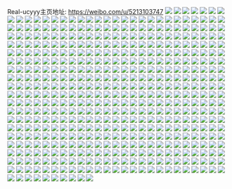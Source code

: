 Real-ucyyy主页地址: https://weibo.com/u/5213103747 
![](https://wx4.sinaimg.cn/mw2000/005GNEqvly1h90xjglosrj33342bcb2b.jpg) 
![](https://wx4.sinaimg.cn/mw2000/005GNEqvly1h90xin115pj315o3y8kjl.jpg) 
![](https://wx4.sinaimg.cn/mw2000/005GNEqvly1h90xioyp9nj30uk5xnkjm.jpg) 
![](https://wx4.sinaimg.cn/mw2000/005GNEqvly1h90xiy4z4sj32bc334qv5.jpg) 
![](https://wx4.sinaimg.cn/mw2000/005GNEqvly1h90xixemjkj32bc334x6p.jpg) 
![](https://wx4.sinaimg.cn/mw2000/005GNEqvly1h90xiqu295j32bc334e82.jpg) 
![](https://wx4.sinaimg.cn/mw2000/005GNEqvly1h90xirsni1j32bc3344qq.jpg) 
![](https://wx4.sinaimg.cn/mw2000/005GNEqvly1h90xj084mpj31400u04ao.jpg) 
![](https://wx4.sinaimg.cn/mw2000/005GNEqvly1h90xiultlpj33342bce82.jpg) 
![](https://wx4.sinaimg.cn/mw2000/005GNEqvly1h90xisuhm4j32bc334x6p.jpg) 
![](https://wx4.sinaimg.cn/mw2000/005GNEqvly1h90xitn9mej32bc334hdt.jpg) 
![](https://wx4.sinaimg.cn/mw2000/005GNEqvly1h90xivcz04j32bc334e81.jpg) 
![](https://wx4.sinaimg.cn/mw2000/005GNEqvly1h90xiw9igsj32bc3347wi.jpg) 
![](https://wx4.sinaimg.cn/mw2000/005GNEqvly1h90xizr36cj32bc3347wj.jpg) 
![](https://wx4.sinaimg.cn/mw2000/005GNEqvly1h90xj0l65aj30om1hcan5.jpg) 
![](https://wx4.sinaimg.cn/mw2000/005GNEqvly1h90xj16bp6j31400u00y6.jpg) 
![](https://wx4.sinaimg.cn/mw2000/005GNEqvly1h90xj1u6erj33342bcnpd.jpg) 
![](https://wx4.sinaimg.cn/mw2000/005GNEqvly1h90xj2u2cqj33342bc7wi.jpg) 
![](https://wx4.sinaimg.cn/mw2000/005GNEqvly1h8oac8srnwj30u0140tl2.jpg) 
![](https://wx4.sinaimg.cn/mw2000/005GNEqvly1h8m4db58a7j30u0140whz.jpg) 
![](https://wx4.sinaimg.cn/mw2000/005GNEqvly1h8m4dbm2thj30u0140jvz.jpg) 
![](https://wx4.sinaimg.cn/mw2000/005GNEqvly1h8m4dc5hr2j31400u07bw.jpg) 
![](https://wx4.sinaimg.cn/mw2000/005GNEqvly1h8m4dcl62qj30u0140jwz.jpg) 
![](https://wx4.sinaimg.cn/mw2000/005GNEqvly1h8m4dd1dmej31400u0n33.jpg) 
![](https://wx4.sinaimg.cn/mw2000/005GNEqvly1h8m4gp9rhqj31400u0q6b.jpg) 
![](https://wx4.sinaimg.cn/mw2000/005GNEqvly1h8m4ddfxqdj30u0140got.jpg) 
![](https://wx4.sinaimg.cn/mw2000/005GNEqvly1h8m4de0gs4j30u014077h.jpg) 
![](https://wx4.sinaimg.cn/mw2000/005GNEqvly1h8m4ejxhgfj31hc0omgqg.jpg) 
![](https://wx4.sinaimg.cn/mw2000/005GNEqvly1h8m4defkupj30u0140gr3.jpg) 
![](https://wx4.sinaimg.cn/mw2000/005GNEqvly1h8m4descmsj31400u078z.jpg) 
![](https://wx4.sinaimg.cn/mw2000/005GNEqvly1h8m4dfihmyj30u014011b.jpg) 
![](https://wx4.sinaimg.cn/mw2000/005GNEqvly1h8m4dfv1r9j31400u0dk7.jpg) 
![](https://wx4.sinaimg.cn/mw2000/005GNEqvly1h8m4dgneltj30u0140n1r.jpg) 
![](https://wx4.sinaimg.cn/mw2000/005GNEqvly1h8m4dh359oj31400u07b5.jpg) 
![](https://wx4.sinaimg.cn/mw2000/005GNEqvly1h8m4eko3g2j30u01400y2.jpg) 
![](https://wx4.sinaimg.cn/mw2000/005GNEqvly1h8m4el67d0j30u0140acy.jpg) 
![](https://wx4.sinaimg.cn/mw2000/005GNEqvly1h8m4elljzoj30u014043y.jpg) 
![](https://wx4.sinaimg.cn/mw2000/005GNEqvly1h8gduqnuklj30u0140afr.jpg) 
![](https://wx4.sinaimg.cn/mw2000/005GNEqvly1h8gdur3navj30u0140q6c.jpg) 
![](https://wx4.sinaimg.cn/mw2000/005GNEqvly1h8gdurh87fj31400u0dib.jpg) 
![](https://wx4.sinaimg.cn/mw2000/005GNEqvly1h8gduruss5j30u0140n1q.jpg) 
![](https://wx4.sinaimg.cn/mw2000/005GNEqvly1h8gduqa6mhj30u015tn50.jpg) 
![](https://wx4.sinaimg.cn/mw2000/005GNEqvly1h8gdwinbifj30u01400yv.jpg) 
![](https://wx4.sinaimg.cn/mw2000/005GNEqvly1h8gdwiy9zvj31400u076z.jpg) 
![](https://wx4.sinaimg.cn/mw2000/005GNEqvly1h8gdwjgzidj30u0140jvg.jpg) 
![](https://wx4.sinaimg.cn/mw2000/005GNEqvly1h8gdwjz3nfj30u0140n3w.jpg) 
![](https://wx4.sinaimg.cn/mw2000/005GNEqvly1h89msdqx9nj30u0140tm7.jpg) 
![](https://wx4.sinaimg.cn/mw2000/005GNEqvly1h89mseetsjj30u0140gzz.jpg) 
![](https://wx4.sinaimg.cn/mw2000/005GNEqvly1h89msfqlksj32bc334b2a.jpg) 
![](https://wx4.sinaimg.cn/mw2000/005GNEqvly1h89msmiogvj33k02o0hdv.jpg) 
![](https://wx4.sinaimg.cn/mw2000/005GNEqvly1h89mss40c7j32bc3344qq.jpg) 
![](https://wx4.sinaimg.cn/mw2000/005GNEqvly1h89msxsq8ej33342bcu0y.jpg) 
![](https://wx4.sinaimg.cn/mw2000/005GNEqvly1h89mt2xovtj32bc3341ky.jpg) 
![](https://wx4.sinaimg.cn/mw2000/005GNEqvly1h89mt9amfjj32bc334npe.jpg) 
![](https://wx4.sinaimg.cn/mw2000/005GNEqvly1h89mtl3yb1j32bc334b2a.jpg) 
![](https://wx4.sinaimg.cn/mw2000/005GNEqvly1h89mtlreynj31hc0omtgd.jpg) 
![](https://wx4.sinaimg.cn/mw2000/005GNEqvly1h89mtpvq3bj32bc334b2b.jpg) 
![](https://wx4.sinaimg.cn/mw2000/005GNEqvly1h89mtvjuazj32b0340u0x.jpg) 
![](https://wx4.sinaimg.cn/mw2000/005GNEqvly1h89mtzk44oj329l340x6p.jpg) 
![](https://wx4.sinaimg.cn/mw2000/005GNEqvly1h89mu0ozgmj30u0140gwx.jpg) 
![](https://wx4.sinaimg.cn/mw2000/005GNEqvly1h89mu2if67j33342bcqv6.jpg) 
![](https://wx4.sinaimg.cn/mw2000/005GNEqvly1h89muarh45j32bc334b2a.jpg) 
![](https://wx4.sinaimg.cn/mw2000/005GNEqvly1h89muccejkj33342bcb2b.jpg) 
![](https://wx4.sinaimg.cn/mw2000/005GNEqvly1h89mudi4ctj30u0140k26.jpg) 
![](https://wx4.sinaimg.cn/mw2000/005GNEqvly1h7syxduov3j30u0140n5q.jpg) 
![](https://wx4.sinaimg.cn/mw2000/005GNEqvly1h7syxdjq68j30u014011h.jpg) 
![](https://wx4.sinaimg.cn/mw2000/005GNEqvly1h7sca38lz4j30u014011h.jpg) 
![](https://wx4.sinaimg.cn/mw2000/005GNEqvly1h7scaah6coj32bc334e82.jpg) 
![](https://wx4.sinaimg.cn/mw2000/005GNEqvly1h7sca3tbl4j32tc240e81.jpg) 
![](https://wx4.sinaimg.cn/mw2000/005GNEqvly1h7sca4xv8rj33342bchdu.jpg) 
![](https://wx4.sinaimg.cn/mw2000/005GNEqvly1h7sca5hn8kj30u00u0qbu.jpg) 
![](https://wx4.sinaimg.cn/mw2000/005GNEqvly1h7sca6k7voj33342bcb2a.jpg) 
![](https://wx4.sinaimg.cn/mw2000/005GNEqvly1h7sca80ysoj32o03k0qv6.jpg) 
![](https://wx4.sinaimg.cn/mw2000/005GNEqvly1h7sca8icxvj30om1hcwmk.jpg) 
![](https://wx4.sinaimg.cn/mw2000/005GNEqvly1h7sca9cfccj32bc3344qq.jpg) 
![](https://wx4.sinaimg.cn/mw2000/005GNEqvly1h7godma1k5j30u00wj0tw.jpg) 
![](https://wx4.sinaimg.cn/mw2000/005GNEqvly1h7godmlcd2j30u01t0n00.jpg) 
![](https://wx4.sinaimg.cn/mw2000/005GNEqvly1h79kdbxx81j33342bcu0x.jpg) 
![](https://wx4.sinaimg.cn/mw2000/005GNEqvly1h79kdckf82j33342bctbe.jpg) 
![](https://wx4.sinaimg.cn/mw2000/005GNEqvly1h79kdd9yw0j33342bc1ky.jpg) 
![](https://wx4.sinaimg.cn/mw2000/005GNEqvly1h79kddnbrpj30u014075l.jpg) 
![](https://wx4.sinaimg.cn/mw2000/005GNEqvly1h6mrsz7fpmj32tc240hdv.jpg) 
![](https://wx4.sinaimg.cn/mw2000/005GNEqvly1h6mrt0xwxbj32tc240qv6.jpg) 
![](https://wx4.sinaimg.cn/mw2000/005GNEqvly1h6mrt1gf2qj31400u0gvt.jpg) 
![](https://wx4.sinaimg.cn/mw2000/005GNEqvly1h6mrt37jmqj33402c04fq.jpg) 
![](https://wx4.sinaimg.cn/mw2000/005GNEqvly1h6mrt4583gj33342bc0xw.jpg) 
![](https://wx4.sinaimg.cn/mw2000/005GNEqvly1h6mrt6jsu2j33342bcb29.jpg) 
![](https://wx4.sinaimg.cn/mw2000/005GNEqvly1h6mrt6zgk6j31400u04bj.jpg) 
![](https://wx4.sinaimg.cn/mw2000/005GNEqvly1h6mrt7mbb3j32bc334hdt.jpg) 
![](https://wx4.sinaimg.cn/mw2000/005GNEqvly1h6mrt8e9y5j32tc240npd.jpg) 
![](https://wx4.sinaimg.cn/mw2000/005GNEqvly1h6kx5dwt8oj32bc334au3.jpg) 
![](https://wx4.sinaimg.cn/mw2000/005GNEqvly1h6kx5eb6muj31400u0gyj.jpg) 
![](https://wx4.sinaimg.cn/mw2000/005GNEqvly1h6kx5fmqjmj33342bckjm.jpg) 
![](https://wx4.sinaimg.cn/mw2000/005GNEqvly1h6kx5g277ij30u00mk0ue.jpg) 
![](https://wx4.sinaimg.cn/mw2000/005GNEqvly1h6kx5gfhbnj31400u0abf.jpg) 
![](https://wx4.sinaimg.cn/mw2000/005GNEqvly1h6kx5gpyhij30u0140wn7.jpg) 
![](https://wx4.sinaimg.cn/mw2000/005GNEqvly1h6kx5i37saj32bc334aet.jpg) 
![](https://wx4.sinaimg.cn/mw2000/005GNEqvly1h6kx5j5m3sj32bc334n18.jpg) 
![](https://wx4.sinaimg.cn/mw2000/005GNEqvly1h6kx5jk4wbj30u01t0wkj.jpg) 
![](https://wx4.sinaimg.cn/mw2000/005GNEqvly1h6kx5kwta9j33342bcwqw.jpg) 
![](https://wx4.sinaimg.cn/mw2000/005GNEqvly1h6kx5n2xm3j32bc334npe.jpg) 
![](https://wx4.sinaimg.cn/mw2000/005GNEqvly1h6kx5o8vx3j33342bcdpj.jpg) 
![](https://wx4.sinaimg.cn/mw2000/005GNEqvly1h6kx67bh5qj30u01t0n08.jpg) 
![](https://wx4.sinaimg.cn/mw2000/005GNEqvly1h6ei6hwi2nj31400u0dt7.jpg) 
![](https://wx4.sinaimg.cn/mw2000/005GNEqvly1h6ei6ib269j31400u0mzh.jpg) 
![](https://wx4.sinaimg.cn/mw2000/005GNEqvly1h6ei6incvlj30qo0u0t98.jpg) 
![](https://wx4.sinaimg.cn/mw2000/005GNEqvly1h5kg87iix9j31be0zkwp5.jpg) 
![](https://wx4.sinaimg.cn/mw2000/005GNEqvly1h5kg87sqd2j30vv0zk486.jpg) 
![](https://wx4.sinaimg.cn/mw2000/005GNEqvly1h58z1zzfsuj30u00u4ago.jpg) 
![](https://wx4.sinaimg.cn/mw2000/005GNEqvly1h538n3wvwzj31r80zkdnr.jpg) 
![](https://wx4.sinaimg.cn/mw2000/005GNEqvly1h538n4v27xj33342bcb29.jpg) 
![](https://wx4.sinaimg.cn/mw2000/005GNEqvly1h538n59vj5j30u00e6ado.jpg) 
![](https://wx4.sinaimg.cn/mw2000/005GNEqvly1h538n5y10nj32gu1xex6p.jpg) 
![](https://wx4.sinaimg.cn/mw2000/005GNEqvly1h538n6a4qwj30u01t0q9s.jpg) 
![](https://wx4.sinaimg.cn/mw2000/005GNEqvly1h538n6h0euj30u00hejx9.jpg) 
![](https://wx4.sinaimg.cn/mw2000/005GNEqvly1h538n6p34wj30u01t0gsf.jpg) 
![](https://wx4.sinaimg.cn/mw2000/005GNEqvly1h538n8c498j33342bcx6q.jpg) 
![](https://wx4.sinaimg.cn/mw2000/005GNEqvly1h538n9ulwgj31hc0ongww.jpg) 
![](https://wx4.sinaimg.cn/mw2000/005GNEqvly1h538na77r3j30u01t0gvt.jpg) 
![](https://wx4.sinaimg.cn/mw2000/005GNEqvly1h538o2jq37j32bc334qv6.jpg) 
![](https://wx4.sinaimg.cn/mw2000/005GNEqvly1h538o35858j30on1hck6a.jpg) 
![](https://wx4.sinaimg.cn/mw2000/005GNEqvly1h538o44c7aj33342bc7wi.jpg) 
![](https://wx4.sinaimg.cn/mw2000/005GNEqvly1h4z5tcm298j30u01t07cw.jpg) 
![](https://wx4.sinaimg.cn/mw2000/005GNEqvly1h4v4qn2zbbj31be0zkwou.jpg) 
![](https://wx4.sinaimg.cn/mw2000/005GNEqvly1h4pyzk6ydij30u01t0n1w.jpg) 
![](https://wx4.sinaimg.cn/mw2000/005GNEqvly1h4kn1nvzesj30u019qdnc.jpg) 
![](https://wx4.sinaimg.cn/mw2000/005GNEqvly1h3rpk7gql8j30wv0pwdns.jpg) 
![](https://wx4.sinaimg.cn/mw2000/005GNEqvly1h234g38zejj30u01hcqe3.jpg) 
![](https://wx4.sinaimg.cn/mw2000/005GNEqvly1h1nfqekba4j33342bc1ky.jpg) 
![](https://wx4.sinaimg.cn/mw2000/005GNEqvly1h1byj7n9vgj31z418g7wh.jpg) 
![](https://wx4.sinaimg.cn/mw2000/005GNEqvly1gzjrt6ddqhj30zk1ben5h.jpg) 
![](https://wx4.sinaimg.cn/mw2000/005GNEqvly1gymkausux2j33342bcx6p.jpg) 
![](https://wx4.sinaimg.cn/mw2000/005GNEqvly1gymkawaix0j33342bc7wj.jpg) 
![](https://wx4.sinaimg.cn/mw2000/005GNEqvly1gymkaxxopvj31jt22eqv6.jpg) 
![](https://wx4.sinaimg.cn/mw2000/005GNEqvly1gymkaz5rxuj33342bc1kz.jpg) 
![](https://wx4.sinaimg.cn/mw2000/005GNEqvly1gymkazlwffj30u0140qfn.jpg) 
![](https://wx4.sinaimg.cn/mw2000/005GNEqvly1gymkb0gp75j32bc334hdu.jpg) 
![](https://wx4.sinaimg.cn/mw2000/005GNEqvly1gymkb1ufsgj32bc334e82.jpg) 
![](https://wx4.sinaimg.cn/mw2000/005GNEqvly1gymkb4jyjwj33342bchdw.jpg) 
![](https://wx4.sinaimg.cn/mw2000/005GNEqvly1gymkb56bqgj30u01407o4.jpg) 
![](https://wx4.sinaimg.cn/mw2000/005GNEqvly1gymkb67mt6j30on1hcjz3.jpg) 
![](https://wx4.sinaimg.cn/mw2000/005GNEqvly1gymkb70hzdj31hc0onn71.jpg) 
![](https://wx4.sinaimg.cn/mw2000/005GNEqvly1gymkb78ma5j30u01400zy.jpg) 
![](https://wx4.sinaimg.cn/mw2000/005GNEqvly1gymkb83128j33342bcnpe.jpg) 
![](https://wx4.sinaimg.cn/mw2000/005GNEqvly1gymkb8zi8kj31jk2b4qv5.jpg) 
![](https://wx4.sinaimg.cn/mw2000/005GNEqvly1gymkb9ao3tj31400u0tfj.jpg) 
![](https://wx4.sinaimg.cn/mw2000/005GNEqvly1gymkba1mcmj33342bce82.jpg) 
![](https://wx4.sinaimg.cn/mw2000/005GNEqvly1gymkbae0u0j31400u0q8g.jpg) 
![](https://wx4.sinaimg.cn/mw2000/005GNEqvly1gymkbb3d9bj33342bc000.jpg) 
![](https://wx4.sinaimg.cn/mw2000/005GNEqvly1gvhfl4u93qj61t00u014802.jpg) 
![](https://wx4.sinaimg.cn/mw2000/005GNEqvly1gurovctokuj61400u0dr202.jpg) 
![](https://wx4.sinaimg.cn/mw2000/005GNEqvly1gufbweqczwj62bc334hdu02.jpg) 
![](https://wx4.sinaimg.cn/mw2000/005GNEqvly1gufbwhdxcfj32bc334kjm.jpg) 
![](https://wx4.sinaimg.cn/mw2000/005GNEqvly1gu0c09yv5sj60u014079f02.jpg) 
![](https://wx4.sinaimg.cn/mw2000/005GNEqvly1gs3symcjn0j60u01t0qdz02.jpg) 
![](https://wx4.sinaimg.cn/mw2000/005GNEqvly1gr9zkl6c73j30u01t0djz.jpg) 
![](https://wx4.sinaimg.cn/mw2000/005GNEqvly1gr9zlhrpnyj30w70u047d.jpg) 
![](https://wx4.sinaimg.cn/mw2000/005GNEqvly1gqzmizev8yj30u01407nz.jpg) 
![](https://wx4.sinaimg.cn/mw2000/005GNEqvly1gqzmizykcfj30u0140dyh.jpg) 
![](https://wx4.sinaimg.cn/mw2000/005GNEqvly1gqzmj2jyg5j32bc334u0x.jpg) 
![](https://wx4.sinaimg.cn/mw2000/005GNEqvly1gpqnji83j4j33342bcu0y.jpg) 
![](https://wx4.sinaimg.cn/mw2000/005GNEqvly1gpqnjjb5yej33342bcu0x.jpg) 
![](https://wx4.sinaimg.cn/mw2000/005GNEqvly1gpqnjkcllnj33342bc7wi.jpg) 
![](https://wx4.sinaimg.cn/mw2000/005GNEqvly1gpqnjn4mgyj30r60cjwgg.jpg) 
![](https://wx4.sinaimg.cn/mw2000/005GNEqvly1gpqnjo2yrdj33342bc7wi.jpg) 
![](https://wx4.sinaimg.cn/mw2000/005GNEqvly1gpqnk1ytdfj30u0140h7w.jpg) 
![](https://wx4.sinaimg.cn/mw2000/005GNEqvly1gpjnfswrwtj30u01404qp.jpg) 
![](https://wx4.sinaimg.cn/mw2000/005GNEqvly1gpgtdwwadij30u0140dyx.jpg) 
![](https://wx4.sinaimg.cn/mw2000/005GNEqvly1gp91afa4uej30u0140gsb.jpg) 
![](https://wx4.sinaimg.cn/mw2000/005GNEqvly1gp91afxiw6j31400u0afi.jpg) 
![](https://wx4.sinaimg.cn/mw2000/005GNEqvly1gp5pu6kvzej31400u00wc.jpg) 
![](https://wx4.sinaimg.cn/mw2000/005GNEqvly1gp5pu7atpoj30u014078w.jpg) 
![](https://wx4.sinaimg.cn/mw2000/005GNEqvly1gp5pu7ni5fj30u01t0doh.jpg) 
![](https://wx4.sinaimg.cn/mw2000/005GNEqvly1gp5pu8d3fyj30u0140ae7.jpg) 
![](https://wx4.sinaimg.cn/mw2000/005GNEqvly1gp5pu927npj30u00u0jvu.jpg) 
![](https://wx4.sinaimg.cn/mw2000/005GNEqvly1gp5pu9ongzj31400u0wj1.jpg) 
![](https://wx4.sinaimg.cn/mw2000/005GNEqvly1gox4by0uf5j30u01407a8.jpg) 
![](https://wx4.sinaimg.cn/mw2000/005GNEqvly1gox4bze26uj30gj0r377e.jpg) 
![](https://wx4.sinaimg.cn/mw2000/005GNEqvly1gox4en970dj30u014077e.jpg) 
![](https://wx4.sinaimg.cn/mw2000/005GNEqvly1gox4evawbvj30u014042a.jpg) 
![](https://wx4.sinaimg.cn/mw2000/005GNEqvly1gox4evpa4gj317u0oowkk.jpg) 
![](https://wx4.sinaimg.cn/mw2000/005GNEqvly1gox4f3f1zdj30u0140afg.jpg) 
![](https://wx4.sinaimg.cn/mw2000/005GNEqvly1govarae2sqj30u014077e.jpg) 
![](https://wx4.sinaimg.cn/mw2000/005GNEqvly1govarb2gcoj30u01huter.jpg) 
![](https://wx4.sinaimg.cn/mw2000/005GNEqvly1gom0jmibqlj32bc334x6p.jpg) 
![](https://wx4.sinaimg.cn/mw2000/005GNEqvly1gom0jo461yj33342bcx6p.jpg) 
![](https://wx4.sinaimg.cn/mw2000/005GNEqvly1gom0jpo20rj33342bcb2b.jpg) 
![](https://wx4.sinaimg.cn/mw2000/005GNEqvly1gom0jqw3v6j32bc334x6r.jpg) 
![](https://wx4.sinaimg.cn/mw2000/005GNEqvly1godzr2kkkfj31a229vkfr.jpg) 
![](https://wx4.sinaimg.cn/mw2000/005GNEqvly1godzr3ay53j30vq16c1kx.jpg) 
![](https://wx4.sinaimg.cn/mw2000/005GNEqvly1godzr4405aj31c21c2b29.jpg) 
![](https://wx4.sinaimg.cn/mw2000/005GNEqvly1godzr4yud3j315o15oe81.jpg) 
![](https://wx4.sinaimg.cn/mw2000/005GNEqvly1godzr5w2bkj315o15o7wh.jpg) 
![](https://wx4.sinaimg.cn/mw2000/005GNEqvly1godzr67t9oj30u00u07hl.jpg) 
![](https://wx4.sinaimg.cn/mw2000/005GNEqvly1godzr7dudwj315o1jke81.jpg) 
![](https://wx4.sinaimg.cn/mw2000/005GNEqvly1godzr81se9j315o1jkb29.jpg) 
![](https://wx4.sinaimg.cn/mw2000/005GNEqvly1godzr8sxt3j315o1jkhdt.jpg) 
![](https://wx4.sinaimg.cn/mw2000/005GNEqvly1go8tyjyhptj30zk0qota7.jpg) 
![](https://wx4.sinaimg.cn/mw2000/005GNEqvly1go0pz2t5qjj30u01t0n07.jpg) 
![](https://wx4.sinaimg.cn/mw2000/005GNEqvly1gmm9dpr040j30u00zwaeu.jpg) 
![](https://wx4.sinaimg.cn/mw2000/005GNEqvly1gmm9dqf0vvj30ho0x3jta.jpg) 
![](https://wx4.sinaimg.cn/mw2000/005GNEqvly1gmm9drar6uj30u0140n03.jpg) 
![](https://wx4.sinaimg.cn/mw2000/005GNEqvly1gmm9dscw4bj30u0140jwv.jpg) 
![](https://wx4.sinaimg.cn/mw2000/005GNEqvly1gmm9dx5jlgj31400u00vh.jpg) 
![](https://wx4.sinaimg.cn/mw2000/005GNEqvly1gmm9du6wm2j30u014041g.jpg) 
![](https://wx4.sinaimg.cn/mw2000/005GNEqvly1gmm9duyo25j30tu106dkb.jpg) 
![](https://wx4.sinaimg.cn/mw2000/005GNEqvly1gmm9dybcp7j30u00xrgo2.jpg) 
![](https://wx4.sinaimg.cn/mw2000/005GNEqvly1gmm9erhbc9j30j60j6jsp.jpg) 
![](https://wx4.sinaimg.cn/mw2000/005GNEqvly1gm8pezmra6j33342bckjl.jpg) 
![](https://wx4.sinaimg.cn/mw2000/005GNEqvly1gm8pf09786j33342bckdd.jpg) 
![](https://wx4.sinaimg.cn/mw2000/005GNEqvly1gm8pf1ctk5j30on1hcwx6.jpg) 
![](https://wx4.sinaimg.cn/mw2000/005GNEqvly1gm8pf2oy0kj32bc334b2a.jpg) 
![](https://wx4.sinaimg.cn/mw2000/005GNEqvly1gm8pf3p03lj30u0140b29.jpg) 
![](https://wx4.sinaimg.cn/mw2000/005GNEqvly1gm8pf4q6ugj30u0140b29.jpg) 
![](https://wx4.sinaimg.cn/mw2000/005GNEqvgy1gm4wcgknpoj315o1jkx6q.jpg) 
![](https://wx4.sinaimg.cn/mw2000/005GNEqvly1gm2e1v0pqfj30u01t04et.jpg) 
![](https://wx4.sinaimg.cn/mw2000/005GNEqvly1gltj2m5f3bj30u010d0x8.jpg) 
![](https://wx4.sinaimg.cn/mw2000/005GNEqvly1gltj2n1waij30u00z7djy.jpg) 
![](https://wx4.sinaimg.cn/mw2000/005GNEqvly1gltj2o29oyj30u01t0786.jpg) 
![](https://wx4.sinaimg.cn/mw2000/005GNEqvly1glnerl37eoj31400u0dka.jpg) 
![](https://wx4.sinaimg.cn/mw2000/005GNEqvly1glnepqfix0j30u00vhwgv.jpg) 
![](https://wx4.sinaimg.cn/mw2000/005GNEqvly1glneprgac0j31400u0wpb.jpg) 
![](https://wx4.sinaimg.cn/mw2000/005GNEqvly1glneps4ub2j30u0140dlf.jpg) 
![](https://wx4.sinaimg.cn/mw2000/005GNEqvly1glnepsu9zvj30u0140te8.jpg) 
![](https://wx4.sinaimg.cn/mw2000/005GNEqvly1glnepthzmej31400u0dlf.jpg) 
![](https://wx4.sinaimg.cn/mw2000/005GNEqvly1glnepuenfrj30u0140q93.jpg) 
![](https://wx4.sinaimg.cn/mw2000/005GNEqvly1glnepv7tblj31ga0u0wmh.jpg) 
![](https://wx4.sinaimg.cn/mw2000/005GNEqvly1glnepwf7o8j30u0140dla.jpg) 
![](https://wx4.sinaimg.cn/mw2000/005GNEqvly1glnepxg1d1j30u0140qa5.jpg) 
![](https://wx4.sinaimg.cn/mw2000/005GNEqvly1glnepy2hn7j30u0140wlo.jpg) 
![](https://wx4.sinaimg.cn/mw2000/005GNEqvly1glnepymmicj30u0140104.jpg) 
![](https://wx4.sinaimg.cn/mw2000/005GNEqvly1glnepzgo19j31400u0ds0.jpg) 
![](https://wx4.sinaimg.cn/mw2000/005GNEqvly1glneq07u4hj31400u0tfh.jpg) 
![](https://wx4.sinaimg.cn/mw2000/005GNEqvly1gl6c4v4hjrj31uy2sy7wj.jpg) 
![](https://wx4.sinaimg.cn/mw2000/005GNEqvly1gl6c4wzrb5j34g03bke85.jpg) 
![](https://wx4.sinaimg.cn/mw2000/005GNEqvly1gl6c4ympd7j32bc334hdv.jpg) 
![](https://wx4.sinaimg.cn/mw2000/005GNEqvly1gkzdxkq1r2j30u0140n10.jpg) 
![](https://wx4.sinaimg.cn/mw2000/005GNEqvly1gkzdxlc99qj30u0140wi6.jpg) 
![](https://wx4.sinaimg.cn/mw2000/005GNEqvly1gkzdxlxbkuj30u0140taq.jpg) 
![](https://wx4.sinaimg.cn/mw2000/005GNEqvly1gkzdxmd0afj31400u00ve.jpg) 
![](https://wx4.sinaimg.cn/mw2000/005GNEqvly1gkzdxmxkudj30u0140acl.jpg) 
![](https://wx4.sinaimg.cn/mw2000/005GNEqvly1gkzdxno2pcj30u0140gom.jpg) 
![](https://wx4.sinaimg.cn/mw2000/005GNEqvly1gkzdxos4chj31400u0ten.jpg) 
![](https://wx4.sinaimg.cn/mw2000/005GNEqvly1gkzdxpmf93j30u00u078b.jpg) 
![](https://wx4.sinaimg.cn/mw2000/005GNEqvly1gkzdxqyli8j30u014043y.jpg) 
![](https://wx4.sinaimg.cn/mw2000/005GNEqvly1gkq6ygvdxqj30u01t0jwl.jpg) 
![](https://wx4.sinaimg.cn/mw2000/005GNEqvly1gknlcrjwqqj30u0140dqo.jpg) 
![](https://wx4.sinaimg.cn/mw2000/005GNEqvly1gknlcsheckj30u0140q6b.jpg) 
![](https://wx4.sinaimg.cn/mw2000/005GNEqvly1gknlct6sk7j30u014079l.jpg) 
![](https://wx4.sinaimg.cn/mw2000/005GNEqvly1gknlctve2hj30u01400vf.jpg) 
![](https://wx4.sinaimg.cn/mw2000/005GNEqvly1gknlcunnlnj30u0140q80.jpg) 
![](https://wx4.sinaimg.cn/mw2000/005GNEqvly1gknld7x1f2j30u01070xc.jpg) 
![](https://wx4.sinaimg.cn/mw2000/005GNEqvly1gknlcvas85j30u01hc42a.jpg) 
![](https://wx4.sinaimg.cn/mw2000/005GNEqvly1gknlcw44dkj30u01400wi.jpg) 
![](https://wx4.sinaimg.cn/mw2000/005GNEqvly1gknlcx2zk4j30u0140475.jpg) 
![](https://wx4.sinaimg.cn/mw2000/005GNEqvly1gknlcxvgeqj30u0140dkp.jpg) 
![](https://wx4.sinaimg.cn/mw2000/005GNEqvly1gknlet22x0j30r612tqb6.jpg) 
![](https://wx4.sinaimg.cn/mw2000/005GNEqvly1gkin9ybun5j30u0140wia.jpg) 
![](https://wx4.sinaimg.cn/mw2000/005GNEqvly1gki5o59i2jj31vr2ioe83.jpg) 
![](https://wx4.sinaimg.cn/mw2000/005GNEqvly1gki5o74g7fj31vr2iokjn.jpg) 
![](https://wx4.sinaimg.cn/mw2000/005GNEqvly1gki5o9ni6ej31vr2iou0z.jpg) 
![](https://wx4.sinaimg.cn/mw2000/005GNEqvly1gki5od5tqxj33342bc4qt.jpg) 
![](https://wx4.sinaimg.cn/mw2000/005GNEqvly1gki5of6magj33342bc1l1.jpg) 
![](https://wx4.sinaimg.cn/mw2000/005GNEqvly1gki5ogwztij33bk4g0b2d.jpg) 
![](https://wx4.sinaimg.cn/mw2000/005GNEqvly1gki5oilas7j33bk4g07wk.jpg) 
![](https://wx4.sinaimg.cn/mw2000/005GNEqvly1gki5okfzwaj32io1w0qv6.jpg) 
![](https://wx4.sinaimg.cn/mw2000/005GNEqvly1gki5olfmdgj32bc334hdu.jpg) 
![](https://wx4.sinaimg.cn/mw2000/005GNEqvly1gkdk9x1tnfj30u019016s.jpg) 
![](https://wx4.sinaimg.cn/mw2000/005GNEqvly1gkdk9xms0ij315o1jkx6p.jpg) 
![](https://wx4.sinaimg.cn/mw2000/005GNEqvly1gkdk9xz2cnj30u0140gvl.jpg) 
![](https://wx4.sinaimg.cn/mw2000/005GNEqvly1gkdk9ylokij315o1jkhdt.jpg) 
![](https://wx4.sinaimg.cn/mw2000/005GNEqvly1gkdk9z9lhgj315o1jl7wh.jpg) 
![](https://wx4.sinaimg.cn/mw2000/005GNEqvly1gkdk9zn71dj30u01hcwxd.jpg) 
![](https://wx4.sinaimg.cn/mw2000/005GNEqvly1gkdka0rugwj31jk15o4qq.jpg) 
![](https://wx4.sinaimg.cn/mw2000/005GNEqvly1gkdka1dyy5j315o1jk1kx.jpg) 
![](https://wx4.sinaimg.cn/mw2000/005GNEqvly1gkdka1rs0cj30k60k60uf.jpg) 
![](https://wx4.sinaimg.cn/mw2000/005GNEqvly1gk4vi2fo3oj31400u0dig.jpg) 
![](https://wx4.sinaimg.cn/mw2000/005GNEqvgy1gjur0egzjxj31130vb15x.jpg) 
![](https://wx4.sinaimg.cn/mw2000/005GNEqvgy1gjr0e4zmakj30u01t018b.jpg) 
![](https://wx4.sinaimg.cn/mw2000/005GNEqvly1gjp4u43b9ej30u01t00vf.jpg) 
![](https://wx4.sinaimg.cn/mw2000/005GNEqvly1gjp4u4kkkwj30u01t0ju1.jpg) 
![](https://wx4.sinaimg.cn/mw2000/005GNEqvly1gjp4u6e4cqj30u01t0tbc.jpg) 
![](https://wx4.sinaimg.cn/mw2000/005GNEqvly1gjmr2g0zj4j30u0140gnp.jpg) 
![](https://wx4.sinaimg.cn/mw2000/005GNEqvly1gjmr2gsvctj30u0140afv.jpg) 
![](https://wx4.sinaimg.cn/mw2000/005GNEqvly1gjmr2hcy7oj30u014042y.jpg) 
![](https://wx4.sinaimg.cn/mw2000/005GNEqvly1gjmr2hn4i6j30pn140gp1.jpg) 
![](https://wx4.sinaimg.cn/mw2000/005GNEqvly1gjmr2i4chyj30u0101446.jpg) 
![](https://wx4.sinaimg.cn/mw2000/005GNEqvly1gjmr2iq2p7j30u0140djh.jpg) 
![](https://wx4.sinaimg.cn/mw2000/005GNEqvly1gjmr2jd93cj30u0140zoy.jpg) 
![](https://wx4.sinaimg.cn/mw2000/005GNEqvly1gjmr2jxwitj30u0140q69.jpg) 
![](https://wx4.sinaimg.cn/mw2000/005GNEqvly1gjmr2kihfej30u0140adq.jpg) 
![](https://wx4.sinaimg.cn/mw2000/005GNEqvly1gjmemrip1ij30u0101446.jpg) 
![](https://wx4.sinaimg.cn/mw2000/005GNEqvly1gj4he5e0mtj30u0140jwr.jpg) 
![](https://wx4.sinaimg.cn/mw2000/005GNEqvly1gj4he5txp9j30qa140gx5.jpg) 
![](https://wx4.sinaimg.cn/mw2000/005GNEqvly1gj4he6wncxj32bc3344qq.jpg) 
![](https://wx4.sinaimg.cn/mw2000/005GNEqvly1gj4he7daqdj31400u0wkk.jpg) 
![](https://wx4.sinaimg.cn/mw2000/005GNEqvly1gj4he7obnij30u0140k89.jpg) 
![](https://wx4.sinaimg.cn/mw2000/005GNEqvly1gj4he8l28xj33342bckjm.jpg) 
![](https://wx4.sinaimg.cn/mw2000/005GNEqvly1gj4hebkw49j31w02ioqv8.jpg) 
![](https://wx4.sinaimg.cn/mw2000/005GNEqvly1gj4heem20rj32bc2lt1kz.jpg) 
![](https://wx4.sinaimg.cn/mw2000/005GNEqvly1gj4hegjx3qj32bc3341ky.jpg) 
![](https://wx4.sinaimg.cn/mw2000/005GNEqvly1gizn7o28y6j30u01t0dh8.jpg) 
![](https://wx4.sinaimg.cn/mw2000/005GNEqvly1gizoulry0uj30u01t0te3.jpg) 
![](https://wx4.sinaimg.cn/mw2000/005GNEqvly1gisfmnq386j30u00wejtk.jpg) 
![](https://wx4.sinaimg.cn/mw2000/005GNEqvly1gisfmo9flbj30n71403zv.jpg) 
![](https://wx4.sinaimg.cn/mw2000/005GNEqvly1gilkz7l2u8j30w50u0afd.jpg) 
![](https://wx4.sinaimg.cn/mw2000/005GNEqvly1ghrcpjozdej30r60m0tfv.jpg) 
![](https://wx4.sinaimg.cn/mw2000/005GNEqvly1ghrcpk1amhj310l0scafj.jpg) 
![](https://wx4.sinaimg.cn/mw2000/005GNEqvly1ghf6fmb47uj318z0u0123.jpg) 
![](https://wx4.sinaimg.cn/mw2000/005GNEqvly1ggugq930icj30u00u0duj.jpg) 
![](https://wx4.sinaimg.cn/mw2000/005GNEqvly1ggugq9dj3cj30u00u0k78.jpg) 
![](https://wx4.sinaimg.cn/mw2000/005GNEqvly1ggugq9m2jpj31400u01ik.jpg) 
![](https://wx4.sinaimg.cn/mw2000/005GNEqvly1ggugq9uurbj30u0140nlh.jpg) 
![](https://wx4.sinaimg.cn/mw2000/005GNEqvly1gglxmlqif3j30u00u0qd6.jpg) 
![](https://wx4.sinaimg.cn/mw2000/005GNEqvly1gglxmm04s9j30u00u0drb.jpg) 
![](https://wx4.sinaimg.cn/mw2000/005GNEqvly1ggjw7nniwuj315o15o4qp.jpg) 
![](https://wx4.sinaimg.cn/mw2000/005GNEqvly1ggjw7o9vhmj30r60i70ud.jpg) 
![](https://wx4.sinaimg.cn/mw2000/005GNEqvly1gg6yaxwt7nj30u0140gox.jpg) 
![](https://wx4.sinaimg.cn/mw2000/005GNEqvly1gft9tag64qj30r60dn0u7.jpg) 
![](https://wx4.sinaimg.cn/mw2000/005GNEqvly1gedame0dq6j30u01t04qp.jpg) 
![](https://wx4.sinaimg.cn/mw2000/005GNEqvly1gdd13c29y3j31gi13cgx8.jpg) 
![](https://wx4.sinaimg.cn/mw2000/005GNEqvly1gdd13esa9jj311v16oai3.jpg) 
![](https://wx4.sinaimg.cn/mw2000/005GNEqvly1gd7gmur7w9j317u1ouamw.jpg) 
![](https://wx4.sinaimg.cn/mw2000/005GNEqvly1gctoj4pp3tj31fs0t540n.jpg) 
![](https://wx4.sinaimg.cn/mw2000/005GNEqvly1gbzlhonhp2j31400u0gqi.jpg) 
![](https://wx4.sinaimg.cn/mw2000/005GNEqvly1gblsp5btbcj32io1w0qv6.jpg) 
![](https://wx4.sinaimg.cn/mw2000/005GNEqvly1gblsp69sspj32io1w01kz.jpg) 
![](https://wx4.sinaimg.cn/mw2000/005GNEqvly1gbiek5ig46j31040qg486.jpg) 
![](https://wx4.sinaimg.cn/mw2000/005GNEqvly1gbiek5vz55j30u01401kx.jpg) 
![](https://wx4.sinaimg.cn/mw2000/005GNEqvly1gbiek64x4ij30u00u0405.jpg) 
![](https://wx4.sinaimg.cn/mw2000/005GNEqvly1gb8zkty9o9j30u00u0whd.jpg) 
![](https://wx4.sinaimg.cn/mw2000/005GNEqvly1gb4iwzan7tj32bc334u0y.jpg) 
![](https://wx4.sinaimg.cn/mw2000/005GNEqvly1gb4ix081z0j32bc3347wj.jpg) 
![](https://wx4.sinaimg.cn/mw2000/005GNEqvly1gb4ix1dja0j31w02io1l1.jpg) 
![](https://wx4.sinaimg.cn/mw2000/005GNEqvly1gb4ix2ve4rj32io1w0kjo.jpg) 
![](https://wx4.sinaimg.cn/mw2000/005GNEqvly1gb4ix3h66hj31wv1ftb11.jpg) 
![](https://wx4.sinaimg.cn/mw2000/005GNEqvly1gb4ix4h6flj33342bcu0z.jpg) 
![](https://wx4.sinaimg.cn/mw2000/005GNEqvly1gb4ix5sy63j32bc334e81.jpg) 
![](https://wx4.sinaimg.cn/mw2000/005GNEqvly1gb4ix6g2m7j31v31wf4qp.jpg) 
![](https://wx4.sinaimg.cn/mw2000/005GNEqvly1gb4ix6w2x7j30td0cfq4a.jpg) 
![](https://wx4.sinaimg.cn/mw2000/005GNEqvly1gah4ybj8kxj31400u07wh.jpg) 
![](https://wx4.sinaimg.cn/mw2000/005GNEqvly1gagcg0ivpuj31160ppdox.jpg) 
![](https://wx4.sinaimg.cn/mw2000/005GNEqvly1gagcg0xx5hj31400u04qp.jpg) 
![](https://wx4.sinaimg.cn/mw2000/005GNEqvly1ga6uwlexg3j318j14d147.jpg) 
![](https://wx4.sinaimg.cn/mw2000/005GNEqvly1g7un71y3ggj30u01r8qeu.jpg) 
![](https://wx4.sinaimg.cn/mw2000/005GNEqvly1g7un72g14ej31400u0wih.jpg) 
![](https://wx4.sinaimg.cn/mw2000/005GNEqvly1g7un72o71nj30j60i2myg.jpg) 
![](https://wx4.sinaimg.cn/mw2000/005GNEqvly1g7ld6txi5zj30u01401kx.jpg) 
![](https://wx4.sinaimg.cn/mw2000/005GNEqvly1g7ld6ub6evj30u01404ot.jpg) 
![](https://wx4.sinaimg.cn/mw2000/005GNEqvly1g7ld6uoxkwj30u0140h8r.jpg) 
![](https://wx4.sinaimg.cn/mw2000/005GNEqvly1g7ld6v0c3zj30u0140nl0.jpg) 
![](https://wx4.sinaimg.cn/mw2000/005GNEqvly1g7ld6vlxifj31400u0b29.jpg) 
![](https://wx4.sinaimg.cn/mw2000/005GNEqvly1g7ld6w5y92j30u01o4wz0.jpg) 
![](https://wx4.sinaimg.cn/mw2000/005GNEqvly1g7anrk815zj313s0u0wk2.jpg) 
![](https://wx4.sinaimg.cn/mw2000/005GNEqvly1g6tc1bv6wzj31400u0n19.jpg) 
![](https://wx4.sinaimg.cn/mw2000/005GNEqvly1g6sikdg7ehj30sf0huwji.jpg) 
![](https://wx4.sinaimg.cn/mw2000/005GNEqvly1g6q6j9mdz1j30se0hejtp.jpg) 
![](https://wx4.sinaimg.cn/mw2000/005GNEqvly1g6q6ja2matj30ic08cjsa.jpg) 
![](https://wx4.sinaimg.cn/mw2000/005GNEqvly1g6q1kkrlstj30u0140jxz.jpg) 
![](https://wx4.sinaimg.cn/mw2000/005GNEqvly1g59jrzc0thj31400u0af4.jpg) 
![](https://wx4.sinaimg.cn/mw2000/005GNEqvly1g4tlw5ngvpj30u013z0y9.jpg) 
![](https://wx4.sinaimg.cn/mw2000/005GNEqvly1g4ss3mgo71j31400u07as.jpg) 
![](https://wx4.sinaimg.cn/mw2000/005GNEqvly1g4ss3pj75kj30u0140grq.jpg) 
![](https://wx4.sinaimg.cn/mw2000/005GNEqvly1g4ss3rtzn0j31400u00wp.jpg) 
![](https://wx4.sinaimg.cn/mw2000/005GNEqvly1g4ss3tu75rj31400u0430.jpg) 
![](https://wx4.sinaimg.cn/mw2000/005GNEqvly1g4ss3w0vbzj31400u0af0.jpg) 
![](https://wx4.sinaimg.cn/mw2000/005GNEqvly1g4ss3zc0gej31400u010h.jpg) 
![](https://wx4.sinaimg.cn/mw2000/005GNEqvly1g4ss9byzczj30u0140gpz.jpg) 
![](https://wx4.sinaimg.cn/mw2000/005GNEqvly1g4ssazk1cej30u014078h.jpg) 
![](https://wx4.sinaimg.cn/mw2000/005GNEqvly1g4ss4vmandj31400u0grj.jpg) 
![](https://wx4.sinaimg.cn/mw2000/005GNEqvly1g4nytj71asj30u02zh4fd.jpg) 
![](https://wx4.sinaimg.cn/mw2000/005GNEqvly1g4nytntq8cj30u02i07i6.jpg) 
![](https://wx4.sinaimg.cn/mw2000/005GNEqvly1g4nytq3ehrj30u033i7iq.jpg) 
![](https://wx4.sinaimg.cn/mw2000/005GNEqvly1g4nytv825ij30u03h2dvq.jpg) 
![](https://wx4.sinaimg.cn/mw2000/005GNEqvly1g4gzk7d5alj30u0140drc.jpg) 
![](https://wx4.sinaimg.cn/mw2000/005GNEqvly1g4gzk7u4iej30u0140gx3.jpg) 
![](https://wx4.sinaimg.cn/mw2000/005GNEqvly1g4gzk87f2rj30u0140n7b.jpg) 
![](https://wx4.sinaimg.cn/mw2000/005GNEqvly1g4gzk8kuyoj30u0140ak8.jpg) 
![](https://wx4.sinaimg.cn/mw2000/005GNEqvly1g4gzk98m6bj30u0140x5j.jpg) 
![](https://wx4.sinaimg.cn/mw2000/005GNEqvly1g4gzk9qg7oj30np0hs0vn.jpg) 
![](https://wx4.sinaimg.cn/mw2000/005GNEqvly1g4gzka8jksj30u0140n2f.jpg) 
![](https://wx4.sinaimg.cn/mw2000/005GNEqvly1g4gzkca4o1j30u01407wh.jpg) 
![](https://wx4.sinaimg.cn/mw2000/005GNEqvly1g4gzkn0th0j30jg0jr0tf.jpg) 
![](https://wx4.sinaimg.cn/mw2000/005GNEqvly1g4fyx6a7nvj30u0140wgq.jpg) 
![](https://wx4.sinaimg.cn/mw2000/005GNEqvly1g4fyx91vfvj30u0140q7a.jpg) 
![](https://wx4.sinaimg.cn/mw2000/005GNEqvly1g4fyxlb2daj30u00ugafz.jpg) 
![](https://wx4.sinaimg.cn/mw2000/005GNEqvly1g4adwq403fj31400u0q7y.jpg) 
![](https://wx4.sinaimg.cn/mw2000/005GNEqvly1g4adwqpd5hj31400u0n1e.jpg) 
![](https://wx4.sinaimg.cn/mw2000/005GNEqvly1g4adwrero8j31400u0gqk.jpg) 
![](https://wx4.sinaimg.cn/mw2000/005GNEqvly1g4adwrxd2pj30u0140tcg.jpg) 
![](https://wx4.sinaimg.cn/mw2000/005GNEqvly1g4adwsmht0j30u0140aee.jpg) 
![](https://wx4.sinaimg.cn/mw2000/005GNEqvly1g4adwu14wvj31400u0afa.jpg) 
![](https://wx4.sinaimg.cn/mw2000/005GNEqvly1g4adwuxyfbj31400u07ba.jpg) 
![](https://wx4.sinaimg.cn/mw2000/005GNEqvly1g4adww2fanj31400u0gqq.jpg) 
![](https://wx4.sinaimg.cn/mw2000/005GNEqvly1g4adwwmsq8j30l91h4n1w.jpg) 
![](https://wx4.sinaimg.cn/mw2000/005GNEqvly1g44gxy4fscj30u0140afg.jpg) 
![](https://wx4.sinaimg.cn/mw2000/005GNEqvly1g44gxyuui8j31hc0u0jyj.jpg) 
![](https://wx4.sinaimg.cn/mw2000/005GNEqvly1g3zn3fnq8ij318g0tm46m.jpg) 
![](https://wx4.sinaimg.cn/mw2000/005GNEqvly1g3zn3h2csyj318g0tm76x.jpg) 
![](https://wx4.sinaimg.cn/mw2000/005GNEqvly1g3zn3ibf5fj318g0tm77e.jpg) 
![](https://wx4.sinaimg.cn/mw2000/005GNEqvly1g3plqrg3fqj30jg0jrdgp.jpg) 
![](https://wx4.sinaimg.cn/mw2000/005GNEqvly1g2lp56m5fjj30u00mi426.jpg) 
![](https://wx4.sinaimg.cn/mw2000/005GNEqvly1g2e2ui7wmtj30u00mi436.jpg) 
![](https://wx4.sinaimg.cn/mw2000/005GNEqvly1g2cpo6q322j30u00miwhr.jpg) 
![](https://wx4.sinaimg.cn/mw2000/005GNEqvly1g2btej84kgj30u00miq77.jpg) 
![](https://wx4.sinaimg.cn/mw2000/005GNEqvly1g21cx8oentj31400u0tgy.jpg) 
![](https://wx4.sinaimg.cn/mw2000/005GNEqvly1g21cwbun5rj31400u0wk9.jpg) 
![](https://wx4.sinaimg.cn/mw2000/005GNEqvly1g21cwzatqej33k02o07wj.jpg) 
![](https://wx4.sinaimg.cn/mw2000/005GNEqvly1g1xzrflhqtj30qo0n5gly.jpg) 
![](https://wx4.sinaimg.cn/mw2000/005GNEqvly1g1ptbls5aej31400u048f.jpg) 
![](https://wx4.sinaimg.cn/mw2000/005GNEqvly1g1ptbnwietj31400u0do2.jpg) 
![](https://wx4.sinaimg.cn/mw2000/005GNEqvly1g1ptbsl6lyj30u01400z9.jpg) 
![](https://wx4.sinaimg.cn/mw2000/005GNEqvly1g1ptbuy2saj30u0140aiv.jpg) 
![](https://wx4.sinaimg.cn/mw2000/005GNEqvly1g1ptboklqbj30u014041g.jpg) 
![](https://wx4.sinaimg.cn/mw2000/005GNEqvly1g1ptbwxpobj30u00wdn1k.jpg) 
![](https://wx4.sinaimg.cn/mw2000/005GNEqvly1g1ptbynt4pj30u0140gpi.jpg) 
![](https://wx4.sinaimg.cn/mw2000/005GNEqvly1g1ptc1273rj31400u0acj.jpg) 
![](https://wx4.sinaimg.cn/mw2000/005GNEqvly1g1ptc25v4pj30u0140jwm.jpg) 
![](https://wx4.sinaimg.cn/mw2000/005GNEqvly1g1l70hd4xwj30k814076m.jpg) 
![](https://wx4.sinaimg.cn/mw2000/005GNEqvly1g1glo7ljayj30u0140aey.jpg) 
![](https://wx4.sinaimg.cn/mw2000/005GNEqvly1g1glo8uad0j30u0140796.jpg) 
![](https://wx4.sinaimg.cn/mw2000/005GNEqvly1g1gloalkwuj31400u0q9y.jpg) 
![](https://wx4.sinaimg.cn/mw2000/005GNEqvly1g1globxjtcj30u0100jv8.jpg) 
![](https://wx4.sinaimg.cn/mw2000/005GNEqvly1g1glogdqq7j30u0140grf.jpg) 
![](https://wx4.sinaimg.cn/mw2000/005GNEqvly1g1gloeu3s7j30k0145tea.jpg) 
![](https://wx4.sinaimg.cn/mw2000/005GNEqvly1g1by03c9abj30qo0k0q5h.jpg) 
![](https://wx4.sinaimg.cn/mw2000/005GNEqvly1g1by03qzbmj30qo0k077z.jpg) 
![](https://wx4.sinaimg.cn/mw2000/005GNEqvly1g1by04b2ecj30qo0k0jul.jpg) 
![](https://wx4.sinaimg.cn/mw2000/005GNEqvly1g1by06mo42j31400u0n5v.jpg) 
![](https://wx4.sinaimg.cn/mw2000/005GNEqvly1g1by079hjzj30qo0k042c.jpg) 
![](https://wx4.sinaimg.cn/mw2000/005GNEqvly1g1by07oupdj30qo0k042b.jpg) 
![](https://wx4.sinaimg.cn/mw2000/005GNEqvly1g1by082ocej30qo0k0tc7.jpg) 
![](https://wx4.sinaimg.cn/mw2000/005GNEqvly1g1by08fh9ij30qo0k0ta0.jpg) 
![](https://wx4.sinaimg.cn/mw2000/005GNEqvly1g1by2d7p5yj30ew0hsgmg.jpg) 
![](https://wx4.sinaimg.cn/mw2000/005GNEqvly1g0nosz13i1j30qo0h4dgz.jpg) 
![](https://wx4.sinaimg.cn/mw2000/005GNEqvly1g0hqeokltsj30u01hcb29.jpg) 
![](https://wx4.sinaimg.cn/mw2000/005GNEqvly1g0hqescbazj30u01hc7wh.jpg) 
![](https://wx4.sinaimg.cn/mw2000/005GNEqvly1g0hqf3fb40j30u01hc7wh.jpg) 
![](https://wx4.sinaimg.cn/mw2000/005GNEqvly1g0hqf8i4pyj30u01hc4qp.jpg) 
![](https://wx4.sinaimg.cn/mw2000/005GNEqvly1g0hqfez3hjj30u01hc7wh.jpg) 
![](https://wx4.sinaimg.cn/mw2000/005GNEqvly1g0hqfklhadj30u01hc7wh.jpg) 
![](https://wx4.sinaimg.cn/mw2000/005GNEqvly1g0hqfq0j9yj30u01hc7wh.jpg) 
![](https://wx4.sinaimg.cn/mw2000/005GNEqvly1g0hqg36jroj30u01hc7wh.jpg) 
![](https://wx4.sinaimg.cn/mw2000/005GNEqvly1g0hqlpfa2oj30u01hc7wh.jpg) 
![](https://wx4.sinaimg.cn/mw2000/005GNEqvly1g0hqdw3odnj30u01hc4qp.jpg) 
![](https://wx4.sinaimg.cn/mw2000/005GNEqvly1g0hqdzolfqj30u01hc4qp.jpg) 
![](https://wx4.sinaimg.cn/mw2000/005GNEqvly1g0hqe24fhsj30u01hc4qp.jpg) 
![](https://wx4.sinaimg.cn/mw2000/005GNEqvly1g0hqe4vf9zj30u01hcb29.jpg) 
![](https://wx4.sinaimg.cn/mw2000/005GNEqvly1g0hqe79v0tj30u01hc7wh.jpg) 
![](https://wx4.sinaimg.cn/mw2000/005GNEqvly1g0hqe9snwgj30u01hc1kx.jpg) 
![](https://wx4.sinaimg.cn/mw2000/005GNEqvly1g0hqeddjicj30u01hc7wh.jpg) 
![](https://wx4.sinaimg.cn/mw2000/005GNEqvly1g0hqehd00kj30u01hc7wh.jpg) 
![](https://wx4.sinaimg.cn/mw2000/005GNEqvly1g0hqekdjptj30u01hcb29.jpg) 
![](https://wx4.sinaimg.cn/mw2000/005GNEqvly1g0ds5uo1g8j30u0140n2s.jpg) 
![](https://wx4.sinaimg.cn/mw2000/005GNEqvly1g09p3wl844j308w5drn6f.jpg) 
![](https://wx4.sinaimg.cn/mw2000/005GNEqvgy1g060l49yfmj30vg0u00vl.jpg) 
![](https://wx4.sinaimg.cn/mw2000/005GNEqvly1g03uou8y6wj31400u00vn.jpg) 
![](https://wx4.sinaimg.cn/mw2000/005GNEqvly1g03uoux6j7j31400u0diu.jpg) 
![](https://wx4.sinaimg.cn/mw2000/005GNEqvly1g03uovmyxvj31400u0tbp.jpg) 
![](https://wx4.sinaimg.cn/mw2000/005GNEqvly1g03uowdmw7j31400u00vu.jpg) 
![](https://wx4.sinaimg.cn/mw2000/005GNEqvly1g03uoxc608j31400u041k.jpg) 
![](https://wx4.sinaimg.cn/mw2000/005GNEqvly1g03uoxyaegj31400u0n03.jpg) 
![](https://wx4.sinaimg.cn/mw2000/005GNEqvly1fzy6nau2uij30dz0qqwfq.jpg) 
![](https://wx4.sinaimg.cn/mw2000/005GNEqvly1fzy6nb0i21j30cx0nqtam.jpg) 
![](https://wx4.sinaimg.cn/mw2000/005GNEqvly1fzy6nb7cn3j30ki0u0q5a.jpg) 
![](https://wx4.sinaimg.cn/mw2000/005GNEqvly1fzy6nbe5baj30u00u0tay.jpg) 
![](https://wx4.sinaimg.cn/mw2000/005GNEqvly1fzxzg9s6vij30u00u078v.jpg) 
![](https://wx4.sinaimg.cn/mw2000/005GNEqvly1fzxzg9yatij30u00u0dhv.jpg) 
![](https://wx4.sinaimg.cn/mw2000/005GNEqvly1fzxzga6l67j30u00u0mzl.jpg) 
![](https://wx4.sinaimg.cn/mw2000/005GNEqvly1fyr843uow6j30qo0zkjy3.jpg) 
![](https://wx4.sinaimg.cn/mw2000/005GNEqvly1fyisugl3s2j30qo0zk7aa.jpg) 
![](https://wx4.sinaimg.cn/mw2000/005GNEqvly1fyisui437dj30qo0zkdjs.jpg) 
![](https://wx4.sinaimg.cn/mw2000/005GNEqvly1fyisuk3t5oj30qo0zkqac.jpg) 
![](https://wx4.sinaimg.cn/mw2000/005GNEqvly1fyisum98yoj30qo0zk0yz.jpg) 
![](https://wx4.sinaimg.cn/mw2000/005GNEqvly1fyisuonnt9j30zk0qown0.jpg) 
![](https://wx4.sinaimg.cn/mw2000/005GNEqvly1fyisupp0eej30qo0zkwik.jpg) 
![](https://wx4.sinaimg.cn/mw2000/005GNEqvly1fvrzmponpvj30zk0qo7cj.jpg) 
![](https://wx4.sinaimg.cn/mw2000/005GNEqvly1fuviv3ehvzj30qo1bewjp.jpg) 
![](https://wx4.sinaimg.cn/mw2000/005GNEqvly1fuviv3zq6bj30qo1beq89.jpg) 
![](https://wx4.sinaimg.cn/mw2000/005GNEqvly1fu95hqz11kj30qo0zkq81.jpg) 
![](https://wx4.sinaimg.cn/mw2000/005GNEqvly1ftquma53emj30u00u01bt.jpg) 
![](https://wx4.sinaimg.cn/mw2000/005GNEqvly1ftq01cchrij30u00u03zr.jpg) 
![](https://wx4.sinaimg.cn/mw2000/005GNEqvly1ftq01f39wij30u0140kft.jpg) 
![](https://wx4.sinaimg.cn/mw2000/005GNEqvly1ftq01j71tqj30u0140qrg.jpg) 
![](https://wx4.sinaimg.cn/mw2000/005GNEqvly1ftillk0j5qj30j60we3zj.jpg) 
![](https://wx4.sinaimg.cn/mw2000/005GNEqvly1ftd4icx7obj32o03k01l2.jpg) 
![](https://wx4.sinaimg.cn/mw2000/005GNEqvly1ftd4jkal5nj32o03k0hdy.jpg) 
![](https://wx4.sinaimg.cn/mw2000/005GNEqvly1ft9rwz28vkj30u00tvdju.jpg) 
![](https://wx4.sinaimg.cn/mw2000/005GNEqvly1ft8morxc5rj33vc2kwhdt.jpg) 
![](https://wx4.sinaimg.cn/mw2000/005GNEqvly1fq0vl5g8ybj30hs0gi3zj.jpg) 
![](https://wx4.sinaimg.cn/mw2000/005GNEqvly1fpx51n2m41j30qo0zkagk.jpg) 
![](https://wx4.sinaimg.cn/mw2000/005GNEqvly1fpx51nxm94j30qo0zk7a0.jpg) 
